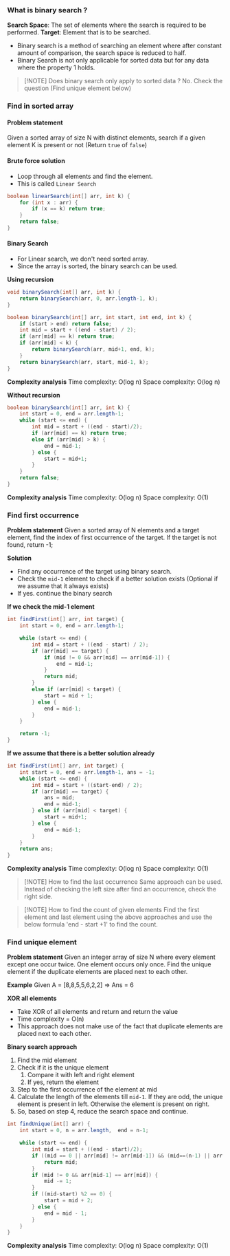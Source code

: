 ```table-of-contents
```
### What is binary search ?
**Search Space**: The set of elements where the search is required to be performed.
**Target**: Element that is to be searched.

- Binary search is a method of searching an element where after constant amount of comparison, the search space is reduced to half.
- Binary Search is not only applicable for sorted data but for any data where the property 1 holds.


> [!NOTE] Does binary search only apply to sorted data ?
> No. Check the question (Find unique element below)


### Find in sorted array

#### Problem statement
Given a sorted array of size N with distinct elements, search if a given element K is present or not (Return `true` of `false`)

#### Brute force solution
- Loop through all elements and find the element. 
- This is called `Linear Search`

```java
boolean linearSearch(int[] arr, int k) {
	for (int x : arr) {
		if (x == k) return true;
	}
	return false;
}
```

#### Binary Search
- For Linear search, we don't need sorted array.
- Since the array is sorted, the binary search can be used.

**Using recursion**

```java
void binarySearch(int[] arr, int k) {
	return binarySearch(arr, 0, arr.length-1, k);
}

boolean binarySearch(int[] arr, int start, int end, int k) {
	if (start > end) return false;
	int mid = start + ((end - start) / 2);
	if (arr[mid] == k) return true;
	if (arr[mid] < k) {
		return binarySearch(arr, mid+1, end, k);
	}
	return binarySearch(arr, start, mid-1, k);
}
```
**Complexity analysis**
Time complexity: O(log n)
Space complexity: O(log n)

**Without recursion**

```java
boolean binarySearch(int[] arr, int k) {
	int start = 0, end = arr.length-1;
	while (start <= end) {
		int mid = start + ((end - start)/2);
		if (arr[mid] == k) return true;
		else if (arr[mid] > k) {
			end = mid-1;
		} else {
			start = mid+1;
		}
	}
	return false;
}
```
**Complexity analysis**
Time complexity: O(log n)
Space complexity: O(1)

### Find first occurrence

**Problem statement** 
Given a sorted array of N elements and a target element, find the index of first occurrence of the target. If the target is not found, return -1;

**Solution**
- Find any occurrence of the target using binary search.
- Check the `mid-1` element to check if a better solution exists (Optional if we assume that it always exists)
- If yes. continue the binary search

**If we check the mid-1 element**
```java
int findFirst(int[] arr, int target) {
	int start = 0, end = arr.length-1;

	while (start <= end) {
		int mid = start + ((end - start) / 2);
		if (arr[mid] == target) {
			if (mid != 0 && arr[mid] == arr[mid-1]) {
				end = mid-1;
			}
			return mid;
		}
		else if (arr[mid] < target) {
			start = mid + 1;
		} else {
			end = mid-1;
		}
	}

	return -1;
}
```

**If we assume that there is a better solution already**
```java
int findFirst(int[] arr, int target) {
	int start = 0, end = arr.length-1, ans = -1;
	while (start <= end) {
		int mid = start + ((start-end) / 2);
		if (arr[mid] == target) {
			ans = mid;
			end = mid-1;
		} else if (arr[mid] < target) {
			start = mid+1;
		} else {
			end = mid-1;
		}
	}
	return ans;
}
```

**Complexity analysis**
Time complexity: O(log n)
Space complexity: O(1)


> [!NOTE] How to find the last occurrence
> Same approach can be used. Instead of checking the left size after find an occurrence, check the right side.


> [!NOTE] How to find the count of given elements
> Find the first element and last element using the above approaches and use the below formula 'end - start +1' to find the count.

### Find unique element

**Problem statement**
Given an integer array of size N where every element except one occur twice. One element occurs only once. Find the unique element if the duplicate elements are placed next to each other.

**Example**
Given A = [8,8,5,5,6,2,2] => Ans = 6

**XOR all elements**
- Take XOR of all elements and return and return the value
- Time complexity = O(n)
- This approach does not make use of the fact that duplicate elements are placed next to each other.

**Binary search approach**
1. Find the mid element
2. Check if it is the unique element 
	1. Compare it with left and right element 
	2. If yes, return the element
3. Step to the first occurrence of the element at mid
4. Calculate the length of the elements till `mid-1`. If they are odd, the unique element is present in left. Otherwise the element is present on right.
5. So, based on step 4, reduce the search space and continue.

```java
int findUnique(int[] arr) {
	int start = 0, n = arr.length,  end = n-1;

	while (start <= end) {
		int mid = start + ((end - start)/2);
		if ((mid == 0 || arr[mid] != arr[mid-1]) && (mid==(n-1) || arr[mid] != arr[mid+1])) {
			return mid;
		}
		if (mid != 0 && arr[mid-1] == arr[mid]) {
			mid -= 1;
		}
		if ((mid-start) %2 == 0) {
			start = mid + 2;
		} else {
			end = mid - 1;
		}
	}
}
```

**Complexity analysis**
Time complexity: O(log n)
Space complexity: O(1)

